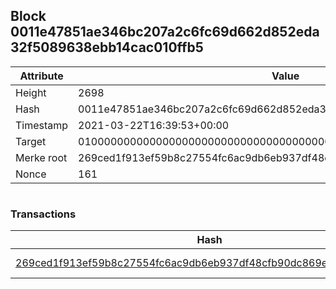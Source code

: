 ## Block 0011e47851ae346bc207a2c6fc69d662d852eda32f5089638ebb14cac010ffb5

Attribute | Value
--- | ---
Height | 2698
Hash | 0011e47851ae346bc207a2c6fc69d662d852eda32f5089638ebb14cac010ffb5
Timestamp | 2021-03-22T16:39:53+00:00
Target | 0100000000000000000000000000000000000000000000000000000000000000
Merke root | 269ced1f913ef59b8c27554fc6ac9db6eb937df48cfb90dc869e8a450057465e
Nonce | 161

```

```

### Transactions

Hash | Amount
--- | ---
[269ced1f913ef59b8c27554fc6ac9db6eb937df48cfb90dc869e8a450057465e](269ced1f913ef59b8c27554fc6ac9db6eb937df48cfb90dc869e8a450057465e.md) | 10.00000000 SKEPTI 
